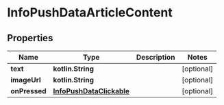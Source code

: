 
# InfoPushDataArticleContent

## Properties
Name | Type | Description | Notes
------------ | ------------- | ------------- | -------------
**text** | **kotlin.String** |  |  [optional]
**imageUrl** | **kotlin.String** |  |  [optional]
**onPressed** | [**InfoPushDataClickable**](InfoPushDataClickable.md) |  |  [optional]



